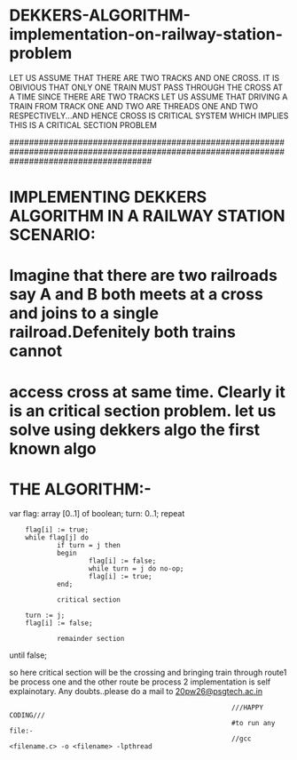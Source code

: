 # DEKKERS-ALGORITHM-implementation-on-railway-station-problem
LET US ASSUME THAT THERE ARE TWO TRACKS AND ONE CROSS. IT IS OBIVIOUS THAT ONLY ONE TRAIN MUST PASS THROUGH THE CROSS AT A TIME SINCE THERE ARE TWO TRACKS LET US ASSUME THAT DRIVING A TRAIN FROM TRACK ONE AND TWO ARE THREADS ONE AND TWO RESPECTIVELY...AND HENCE CROSS IS CRITICAL SYSTEM WHICH IMPLIES THIS IS A CRITICAL SECTION PROBLEM


#############################################################################################################################################
#   IMPLEMENTING DEKKERS ALGORITHM IN A RAILWAY STATION SCENARIO:
# Imagine that there are two railroads say A and B both meets at a cross and joins to a single railroad.Defenitely both trains cannot #
# access cross at same time. Clearly it is an critical section problem. let us solve using dekkers algo the first known algo
# THE ALGORITHM:-
var flag: array [0..1] of boolean;
turn: 0..1;
repeat

        flag[i] := true;
        while flag[j] do
                if turn = j then
                begin
                        flag[i] := false;
                        while turn = j do no-op;
                        flag[i] := true;
                end;

                critical section

        turn := j;
        flag[i] := false;

                remainder section

until false;



so here critical section will be the crossing and bringing train through route1 be process one and the other route be process 2 implementation is self explainotary. Any doubts..please do a mail to 20pw26@psgtech.ac.in


                                                            ///HAPPY CODING///
                                                            #to run any file:-
                                                            //gcc <filename.c> -o <filename> -lpthread
                                                            
